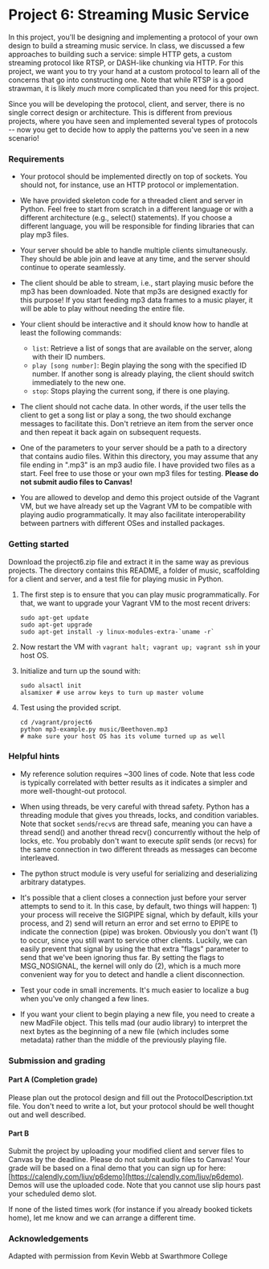 # Project 6: Streaming Music Service

In this project, you'll be designing and implementing a protocol of your own design to build a streaming music service.
In class, we discussed a few approaches to building such a service: simple HTTP gets, a custom streaming protocol like RTSP, or DASH-like chunking via HTTP.
For this project, we want you to try your hand at a custom protocol to learn all of the concerns that go into constructing one.
Note that while RTSP is a good strawman, it is likely *much* more complicated than you need for this project.

Since you will be developing the protocol, client, and server, there is no single correct design or architecture.
This is different from previous projects, where you have seen and implemented several types of protocols -- now you get to decide how to apply the patterns you've seen in a new scenario!


### Requirements

* Your protocol should be implemented directly on top of sockets.  You should not, for instance, use an HTTP protocol or implementation.

* We have provided skeleton code for a threaded client and server in Python.  Feel free to start from scratch in a different language or with a different architecture (e.g.,  select() statements).  If you choose a different language, you will be responsible for finding libraries that can play mp3 files.

* Your server should be able to handle multiple clients simultaneously.  They should be able join and leave at any time, and the server should continue to operate seamlessly.

* The client should be able to stream, i.e., start playing music before the mp3 has been downloaded.  Note that mp3s are designed exactly for this purpose!  If you start feeding  mp3 data frames to a music player, it will be able to play without needing the entire file.

* Your client should be interactive and it should know how to handle at least the following commands:
    * `list`: Retrieve a list of songs that are available on the server, along with their ID numbers.
    * `play [song number]`: Begin playing the song with the specified ID number. If another song is already playing, the client should switch immediately to the new one.
    * `stop`: Stops playing the current song, if there is one playing.

* The client should not cache data. In other words, if the user tells the client to get a song list or play a song, the two should exchange messages to facilitate this. Don't retrieve an item from the server once and then repeat it back again on subsequent requests.

* One of the parameters to your server should be a path to a directory that contains audio files. Within this directory, you may assume that any file ending in ".mp3" is an mp3 audio file. I have provided two files as a start.  Feel free to use those or your own mp3 files for testing. **Please do not submit audio files to Canvas!**

* You are allowed to develop and demo this project outside of the Vagrant VM, but we have already set up the Vagrant VM to be compatible with playing audio programmatically.  It may also facilitate interoperability between partners with different OSes and installed packages.


### Getting started

Download the project6.zip file and extract it in the same way as previous projects.  The directory contains this README, a folder of music, scaffolding for a client and server, and a test file for playing music in Python.

1. The first step is to ensure that you can play music programmatically.  For that, we want to upgrade your Vagrant VM to the most recent drivers:

    ```shell
    sudo apt-get update
    sudo apt-get upgrade
    sudo apt-get install -y linux-modules-extra-`uname -r`
    ```

2. Now restart the VM with `vagrant halt; vagrant up; vagrant ssh` in your host OS.

3. Initialize and turn up the sound with:
    ```shell
    sudo alsactl init
    alsamixer # use arrow keys to turn up master volume
    ```

4. Test using the provided script.
    ```shell
    cd /vagrant/project6
    python mp3-example.py music/Beethoven.mp3
    # make sure your host OS has its volume turned up as well
    ```

### Helpful hints

* My reference solution requires ~300 lines of code.  Note that less code is typically correlated with better results as it indicates a simpler and more well-thought-out protocol.

* When using threads, be very careful with thread safety.  Python has a threading module that gives you threads, locks, and condition variables.  Note that socket `send`s/`recv`s are thread safe, meaning you can have a thread send() and another thread recv() concurrently without the help of locks, etc.  You probably don't want to execute *split* sends (or recvs) for the same connection in two different threads as messages can become interleaved.

* The python struct module is very useful for serializing and deserializing arbitrary datatypes.

* It's possible that a client closes a connection just before your server attempts to send to it. In this case, by default, two things will happen: 1) your process will receive the SIGPIPE signal, which by default, kills your process, and 2) send will return an error and set errno to EPIPE to indicate the connection (pipe) was broken. Obviously you don't want (1) to occur, since you still want to service other clients. Luckily, we can easily prevent that signal by using the that extra "flags" parameter to send that we've been ignoring thus far. By setting the flags to MSG_NOSIGNAL, the kernel will only do (2), which is a much more convenient way for you to detect and handle a client disconnection.

* Test your code in small increments. It's much easier to localize a bug when you've only changed a few lines.

* If you want your client to begin playing a new file, you need to create a new MadFile object. This tells mad (our audio library) to interpret the next bytes as the beginning of a new file (which includes some metadata) rather than the middle of the previously playing file.


### Submission and grading

#### Part A (Completion grade)

Please plan out the protocol design and fill out the ProtocolDescription.txt file.  You don't need to write a lot, but your protocol should be well thought out and well described.

#### Part B

Submit the project by uploading your modified client and server files to Canvas by the deadline.  Please do not submit audio files to Canvas!  Your grade will be based on a final demo that you can sign up for here: [https://calendly.com/liuv/p6demo](https://calendly.com/liuv/p6demo).  Demos will use the uploaded code.  Note that you cannot use slip hours past your scheduled demo slot.

If none of the listed times work (for instance if you already booked tickets home), let me know and we can arrange a different time.


### Acknowledgements

Adapted with permission from Kevin Webb at Swarthmore College
